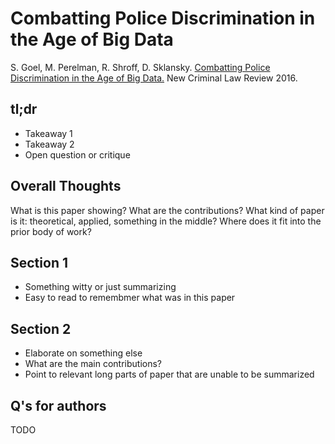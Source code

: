 # Combatting Police Discrimination in the Age of Big Data

S. Goel, M. Perelman, R. Shroff, D. Sklansky. [Combatting Police Discrimination in the Age of Big Data.](https://poseidon01.ssrn.com/delivery.php?ID=815017127117092118013116094110071023063027086039084088067084005023007120112069068104099039034045048124109002101019064095126075005070053014040093115026016002022060086083121121005086112001001031103003000085016070118099113101120112110085081113113127&EXT=pdf) New Criminal Law Review 2016. 

## tl;dr
 - Takeaway 1
 - Takeaway 2
 - Open question or critique

## Overall Thoughts
What is this paper showing? What are the contributions? What kind of paper is it: theoretical, applied, something in the middle? Where does it fit into the prior body of work?

## Section 1
 - Something witty or just summarizing
 - Easy to read to remembmer what was in this paper

## Section 2
 - Elaborate on something else
 - What are the main contributions?
 - Point to relevant long parts of paper that are unable to be summarized


## Q's for authors
TODO